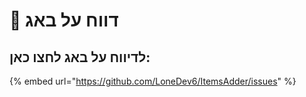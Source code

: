 # 🐞 דווח על באג

## לדיווח על באג לחצו כאן:

{% embed url="https://github.com/LoneDev6/ItemsAdder/issues" %}
